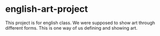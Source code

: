 # english-art-project
This project is for english class. We were supposed to show art through different forms. This is one way of us defining and showing art.
